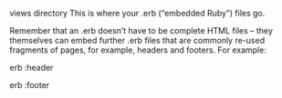 views directory
This is where your .erb (“embedded Ruby”) files go.

Remember that an .erb doesn’t have to be complete HTML files – they themselves can embed further .erb files that are commonly re-used fragments of pages, for example, headers and footers. For example:

<!-- common header file, in header.erb in this directory -->
erb :header

<!-- main body of page goes here -->

<!-- common header file, in footer.erb in this directory -->
erb :footer